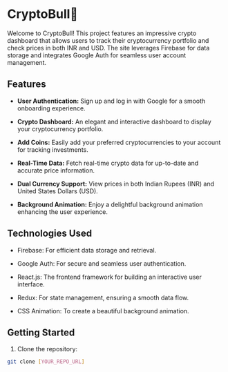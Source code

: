 # CryptoBull🚀

Welcome to CryptoBull! This project features an impressive crypto dashboard that allows users to track their cryptocurrency portfolio and check prices in both INR and USD. The site leverages Firebase for data storage and integrates Google Auth for seamless user account management.

## Features

- **User Authentication:** Sign up and log in with Google for a smooth onboarding experience.

- **Crypto Dashboard:** An elegant and interactive dashboard to display your cryptocurrency portfolio.

- **Add Coins:** Easily add your preferred cryptocurrencies to your account for tracking investments.

- **Real-Time Data:** Fetch real-time crypto data for up-to-date and accurate price information.

- **Dual Currency Support:** View prices in both Indian Rupees (INR) and United States Dollars (USD).

- **Background Animation:** Enjoy a delightful background animation enhancing the user experience.

## Technologies Used

- Firebase: For efficient data storage and retrieval.

- Google Auth: For secure and seamless user authentication.

- React.js: The frontend framework for building an interactive user interface.

- Redux: For state management, ensuring a smooth data flow.

- CSS Animation: To create a beautiful background animation.

## Getting Started

1. Clone the repository:

```bash
git clone [YOUR_REPO_URL]
